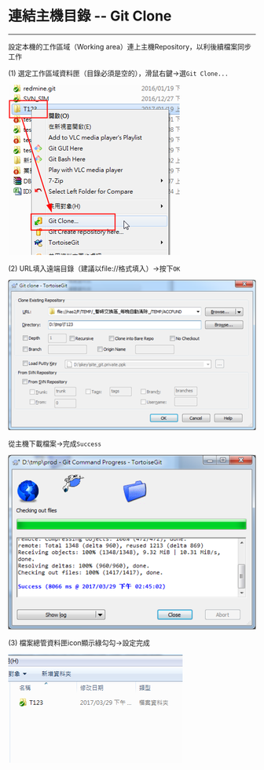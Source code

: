 # 連結主機目錄 -- Git Clone

---

設定本機的工作區域（Working area）連上主機Repository，以利後續檔案同步工作

\(1\)    選定工作區域資料匣（目錄必須是空的），滑鼠右鍵→選`Git Clone...`

![](/assets/170322-1814.png)

\(2\)    URL填入遠端目錄（建議以file://格式填入）→按下`OK`

![](/assets/170322-1815.png)

從主機下載檔案→完成`Success`

![](/assets/201703290251.png)

\(3\)    檔案總管資料匣icon顯示綠勾勾→設定完成

![](/assets/201703290250.png)

